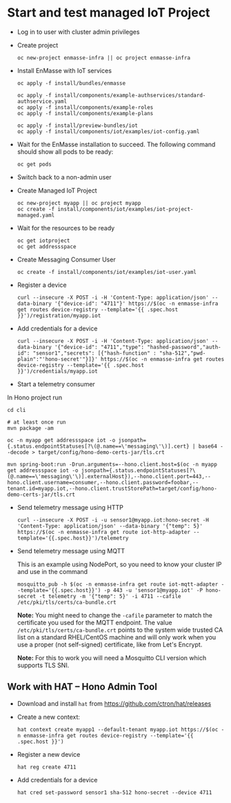 # Start and test managed IoT Project

* Log in to user with cluster admin privileges
* Create project

  ```
  oc new-project enmasse-infra || oc project enmasse-infra
  ```

* Install EnMasse with IoT services

  ```
  oc apply -f install/bundles/enmasse
  
  oc apply -f install/components/example-authservices/standard-authservice.yaml
  oc apply -f install/components/example-roles
  oc apply -f install/components/example-plans
  
  oc apply -f install/preview-bundles/iot
  oc apply -f install/components/iot/examples/iot-config.yaml
  ```

* Wait for the EnMasse installation to succeed. The following command should show all pods to be ready:

  ```
  oc get pods
  ```

* Switch back to a non-admin user

* Create Managed IoT Project

  ```
  oc new-project myapp || oc project myapp
  oc create -f install/components/iot/examples/iot-project-managed.yaml
  ```

* Wait for the resources to be ready

  ```
  oc get iotproject
  oc get addressspace
  ```

* Create Messaging Consumer User

  ```
  oc create -f install/components/iot/examples/iot-user.yaml
  ```

* Register a device

  ```
  curl --insecure -X POST -i -H 'Content-Type: application/json' --data-binary '{"device-id": "4711"}' https://$(oc -n enmasse-infra get routes device-registry --template='{{ .spec.host }}')/registration/myapp.iot
  ```

* Add credentials for a device

  ```
  curl --insecure -X POST -i -H 'Content-Type: application/json' --data-binary '{"device-id": "4711","type": "hashed-password","auth-id": "sensor1","secrets": [{"hash-function" : "sha-512","pwd-plain":"'hono-secret'"}]}' https://$(oc -n enmasse-infra get routes device-registry --template='{{ .spec.host }}')/credentials/myapp.iot
  ```

* Start a telemetry consumer

In Hono project run

  ```
  cd cli
  
  # at least once run
  mvn package -am

  oc -n myapp get addressspace iot -o jsonpath={.status.endpointStatuses[?\(@.name==\'messaging\'\)].cert} | base64 --decode > target/config/hono-demo-certs-jar/tls.crt

  mvn spring-boot:run -Drun.arguments=--hono.client.host=$(oc -n myapp get addressspace iot -o jsonpath={.status.endpointStatuses[?\(@.name==\'messaging\'\)].externalHost}),--hono.client.port=443,--hono.client.username=consumer,--hono.client.password=foobar,--tenant.id=myapp.iot,--hono.client.trustStorePath=target/config/hono-demo-certs-jar/tls.crt
  ```

* Send telemetry message using HTTP

  ```
  curl --insecure -X POST -i -u sensor1@myapp.iot:hono-secret -H 'Content-Type: application/json' --data-binary '{"temp": 5}' https://$(oc -n enmasse-infra get route iot-http-adapter --template='{{.spec.host}}')/telemetry
  ```

* Send telemetry message using MQTT

  This is an example using NodePort, so you need to know your cluster IP and use in the command

  ```
  mosquitto_pub -h $(oc -n enmasse-infra get route iot-mqtt-adapter --template='{{.spec.host}}') -p 443 -u 'sensor1@myapp.iot' -P hono-secret -t telemetry -m '{"temp": 5}' -i 4711 --cafile /etc/pki/tls/certs/ca-bundle.crt
  ```

  **Note:** You might need to change the `-cafile` parameter to match the certificate you used for the MQTT endpoint. The value `/etc/pki/tls/certs/ca-bundle.crt` points to the system wide
            trusted CA list on a standard RHEL/CentOS machine and will only work when you use a proper (not self-signed) certificate, like from Let's Encrypt.

  **Note:** For this to work you will need a Mosquitto CLI version which supports TLS SNI.

## Work with HAT – Hono Admin Tool

* Download and install `hat` from https://github.com/ctron/hat/releases
* Create a new context:

  ```
  hat context create myapp1 --default-tenant myapp.iot https://$(oc -n enmasse-infra get routes device-registry --template='{{ .spec.host }}')
  ```

* Register a new device

  ```
  hat reg create 4711
  ```

* Add credentials for a device

  ```
  hat cred set-password sensor1 sha-512 hono-secret --device 4711
  ```

